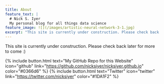 ```yaml
---
title: About
feature_text: |
  # Nick S. Iyer 
  My personal blog for all things data science
feature_image: ![](/images/artistic-neural-network-3-1.jpg)
excerpt: "This site is currently under construction. Please check back later for more to come :)"
---
```


This site is currently under construction. Please check back later for more to come :)

{% include button.html text="My GitHub Repo for this Website" icon="github" link="https://github.com/nicksiyer/nicksiyer.github.io" color="#0366d6" %} {% include button.html text="Twitter" icon="twitter" link="https://twitter.com/nicksiyer" color="#1DA1F2" %} 
